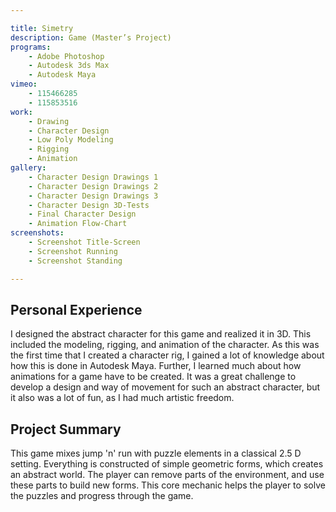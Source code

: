 ```yaml
---

title: Simetry
description: Game (Master’s Project)
programs:
    - Adobe Photoshop
    - Autodesk 3ds Max
    - Autodesk Maya
vimeo:
    - 115466285
    - 115853516
work:
    - Drawing
    - Character Design
    - Low Poly Modeling
    - Rigging
    - Animation
gallery:
    - Character Design Drawings 1
    - Character Design Drawings 2
    - Character Design Drawings 3
    - Character Design 3D-Tests
    - Final Character Design
    - Animation Flow-Chart
screenshots:
    - Screenshot Title-Screen
    - Screenshot Running
    - Screenshot Standing

---
```


## Personal Experience
I designed the abstract character for this game and realized it in 3D. This included the modeling, rigging, and
animation of the character. As this was the first time that I created a character rig, I gained a lot of knowledge about
how this is done in Autodesk Maya. Further, I learned much about how animations for a game have to be created. It was a
great challenge to develop a design and way of movement for such an abstract character, but it also was a lot of fun, as
I had much artistic freedom.

## Project Summary
This game mixes jump 'n' run with puzzle elements in a classical 2.5 D setting. Everything is constructed of simple
geometric forms, which creates an abstract world. The player can remove parts of the environment, and use these parts to
build new forms. This core mechanic helps the player to solve the puzzles and progress through the game.
